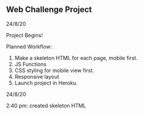 ## Web Challenge Project

24/8/20

Project Begins!

Planned Workflow:

1. Make a skeleton HTML for each page, mobile first.
2. JS Functions
3. CSS styling for mobile view first.
4. Responsive layout
5. Launch project in Heroku.

24/8/20

2:40 pm: created skeleton HTML 